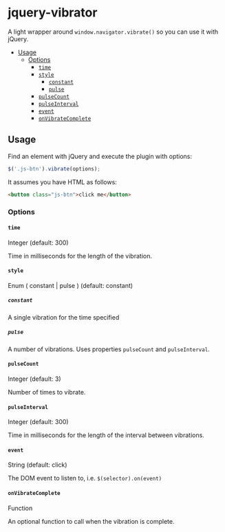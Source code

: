 # jquery-vibrator

A light wrapper around `window.navigator.vibrate()` so you can use it with jQuery.

- [Usage](#usage)
  - [Options](#options)
    - [`time`](#time)
    - [`style`](#style)
      - [`constant`](#constant)
      - [`pulse`](#pulse)
    - [`pulseCount`](#pulsecount)
    - [`pulseInterval`](#pulseinterval)
    - [`event`](#event)
    - [`onVibrateComplete`](#onvibratecomplete)


## Usage

Find an element with jQuery and execute the plugin with options:

```js
$('.js-btn').vibrate(options);
```

It assumes you have HTML as follows:

```html
<button class="js-btn">click me</button>
```

### Options

#### `time`

Integer (default: 300)

Time in milliseconds for the length of the vibration.


#### `style`

Enum ( constant | pulse ) (default: constant)

##### `constant`

A single vibration for the time specified

##### `pulse`

A number of vibrations. Uses properties `pulseCount` and `pulseInterval`.


#### `pulseCount`

Integer (default: 3)

Number of times to vibrate.


#### `pulseInterval`

Integer (default: 300)

Time in milliseconds for the length of the interval between vibrations.


#### `event`

String (default: click)

The DOM event to listen to, i.e. `$(selector).on(event)`


#### `onVibrateComplete`

Function

An optional function to call when the vibration is complete.
